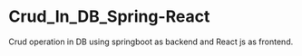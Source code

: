 # Crud_In_DB_Spring-React
Crud operation in DB using springboot as backend and React js as frontend.
